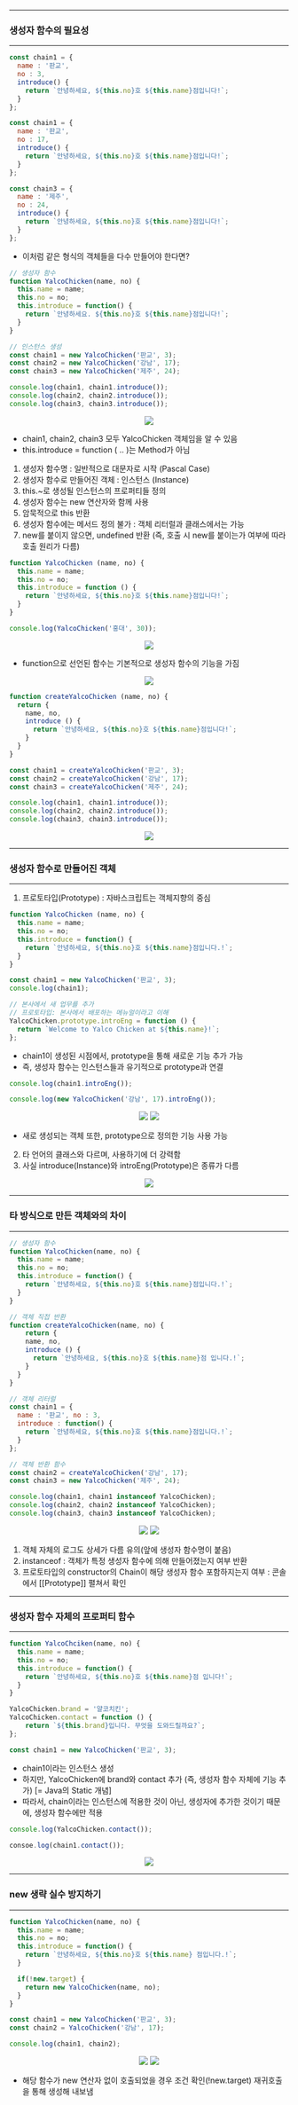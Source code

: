 -----
### 생성자 함수의 필요성
-----
```js
const chain1 = {
  name : '판교',
  no : 3,
  introduce() {
    return `안녕하세요, ${this.no}호 ${this.name}점입니다!`;
  }
};

const chain1 = {
  name : '판교',
  no : 17,
  introduce() {
    return `안녕하세요, ${this.no}호 ${this.name}점입니다!`;
  }
};

const chain3 = {
  name : '제주',
  no : 24,
  introduce() {
    return `안녕하세요, ${this.no}호 ${this.name}점입니다!`;
  }
};
```

- 이처럼 같은 형식의 객체들을 다수 만들어야 한다면?
```js
// 생성자 함수
function YalcoChicken(name, no) {
  this.name = name;
  this.no = no;
  this.introduce = function() {
    return `안녕하세요. ${this.no}호 ${this.name}점입니다!`;
  }
}

// 인스턴스 생성
const chain1 = new YalcoChicken('판교', 3);
const chain2 = new YalcoChicken('강남', 17);
const chain3 = new YalcoChicken('제주', 24);

console.log(chain1, chain1.introduce());
console.log(chain2, chain2.introduce());
console.log(chain3, chain3.introduce());
```
<div align="center">
<img src="https://github.com/sooyounghan/Web/assets/34672301/79de65a7-0722-4346-a914-fdf30d3cd637">
</div>

  - chain1, chain2, chain3 모두 YalcoChicken 객체임을 알 수 있음
  - this.introduce = function ( .. )는 Method가 아님


1. 생성자 함수명 : 일반적으로 대문자로 시작 (Pascal Case)
2. 생성자 함수로 만들어진 객체 : 인스턴스 (Instance)
3. this.~로 생성될 인스턴스의 프로퍼티들 정의
4. 생성자 함수는 new 연산자와 함께 사용
5. 암묵적으로 this 반환
6. 생성자 함수에는 메서드 정의 불가 : 객체 리터럴과 클래스에서는 가능
7. new를 붙이지 않으면, undefined 반환 (즉, 호출 시 new를 붙이는가 여부에 따라 호출 원리가 다름)
```js
function YalcoChicken (name, no) {
  this.name = name;
  this.no = no;
  this.introduce = function () {
    return `안녕하세요, ${this.no}호 ${this.name}점입니다!`;
  }
}

console.log(YalcoChicken('홍대', 30));
```
<div align="center">
<img src="https://github.com/sooyounghan/Web/assets/34672301/cc6c1e16-a547-4483-87fc-69ad71362f29">
</div>

  - function으로 선언된 함수는 기본적으로 생성자 함수의 기능을 가짐
<div align="center">
<img src="https://github.com/sooyounghan/Web/assets/34672301/9ee4dbdb-f245-4907-b1cc-0b7eca3a7c12">
</div>

```js
function createYalcoChicken (name, no) {
  return {
    name, no,
    introduce () {
      return `안녕하세요, ${this.no}호 ${this.name}점입니다!`;
    }
  }
}

const chain1 = createYalcoChicken('판교', 3);
const chain2 = createYalcoChicken('강남', 17);
const chain3 = createYalcoChicken('제주', 24);

console.log(chain1, chain1.introduce());
console.log(chain2, chain2.introduce());
console.log(chain3, chain3.introduce());
```
<div align="center">
<img src="https://github.com/sooyounghan/Web/assets/34672301/8ae7c3fa-be10-4b5d-acbd-461245b6d62e">
</div>

-----
### 생성자 함수로 만들어진 객체
-----
1. 프로토타입(Prototype) : 자바스크립트는 객체지향의 중심
```js
function YalcoChicken (name, no) {
  this.name = name;
  this.no = no;
  this.introduce = function() {
    return `안녕하세요, ${this.no}호 ${this.name}점입니다.!`;
  }
}

const chain1 = new YalcoChicken('판교', 3);
console.log(chain1);
```

```js
// 본사에서 새 업무를 추가
// 프로토타입: 본사에서 배포하는 메뉴얼이라고 이해
YalcoChicken.prototype.introEng = function () {
  return `Welcome to Yalco Chicken at ${this.name}!`;
};
```
  - chain1이 생성된 시점에서, prototype을 통해 새로운 기능 추가 가능
  - 즉, 생성자 함수는 인스턴스들과 유기적으로 prototype과 연결

```js
console.log(chain1.introEng());
```

```js
console.log(new YalcoChicken('강남', 17).introEng());
```
<div align="center">
<img src="https://github.com/sooyounghan/Web/assets/34672301/1ff4e344-f523-4198-97c1-a7220193bba3">
<img src="https://github.com/sooyounghan/Web/assets/34672301/613f0081-ccd0-4aa0-8d61-62810e91f103">
</div>

  - 새로 생성되는 객체 또한, prototype으로 정의한 기능 사용 가능

2. 타 언어의 클래스와 다르며, 사용하기에 더 강력함
3. 사실 introduce(Instance)와 introEng(Prototype)은 종류가 다름
<div align="center">
<img src="https://github.com/sooyounghan/Web/assets/34672301/2ad67c97-eba4-4364-b74f-f38f5c96c457">
</div>

-----
### 타 방식으로 만든 객체와의 차이
-----
```js
// 생성자 함수
function YalcoChicken(name, no) { 
  this.name = name;
  this.no = no;
  this.introduce = function() {
    return `안녕하세요, ${this.no}호 ${this.name}점입니다.!`;
  }
}

// 객체 직접 반환
function createYalcoChicken(name, no) {
    return {
    name, no,
    introduce () {
      return `안녕하세요, ${this.no}호 ${this.name}점 입니다.!`;
    }
  }
}

// 객체 리터럴
const chain1 = {
  name : '판교', no : 3,
  introduce : function() {
    return `안녕하세요, ${this.no}호 ${this.name}점입니다.!`;
  }
};

// 객체 반환 함수
const chain2 = createYalcoChicken('강남', 17);
const chain3 = new YalcoChicken('제주', 24);
```

```js
console.log(chain1, chain1 instanceof YalcoChicken);
console.log(chain2, chain2 instanceof YalcoChicken);
console.log(chain3, chain3 instanceof YalcoChicken);
```
<div align="center">
<img src="https://github.com/sooyounghan/Web/assets/34672301/d09924c7-f8e0-4e19-8d93-29967154abd4">
<img src="https://github.com/sooyounghan/Web/assets/34672301/5a7536a9-5156-40e8-98e4-cbf5c65f096f">
</div>

1. 객체 자체의 로그도 상세가 다름 유의(앞에 생성자 함수명이 붙음)
2. instanceof : 객체가 특정 생성자 함수에 의해 만들어졌는지 여부 반환
3. 프로토타입의 constructor의 Chain이 해당 생성자 함수 포함하지는지 여부 : 콘솔에서 [[Prototype]] 펼쳐서 확인

-----
### 생성자 함수 자체의 프로퍼티 함수
-----
```js
function YalcoChciken(name, no) {
  this.name = name;
  this.no = no;
  this.introduce = function() {
    return `안녕하세요, ${this.no}호 ${this.name}점 입니다!`;
  }
}

YalcoChicken.brand = '얄코치킨';
YalcoChicken.contact = function () {
    return `${this.brand}입니다. 무엇을 도와드릴까요?`;
};

const chain1 = new YalcoChicken('판교', 3);
```
  - chain1이라는 인스턴스 생성
  - 하지만, YalcoChicken에 brand와 contact 추가 (즉, 생성자 함수 자체에 기능 추가) [= Java의 Static 개념]
  - 따라서, chain이라는 인스턴스에 적용한 것이 아닌, 생성자에 추가한 것이기 때문에, 생성자 함수에만 적용
    
```js
console.log(YalcoChicken.contact());

consoe.log(chain1.contact());
```
<div align="center">
<img src="https://github.com/sooyounghan/Web/assets/34672301/35aeab2f-4099-44ed-9d07-b516f42dcef7">
</div>

-----
### new 생략 실수 방지하기
-----
```js
function YalcoChicken(name, no) {
  this.name = name;
  this.no = no;
  this.introduce = function() {
    return `안녕하세요, ${this.no}호 ${this.name} 점입니다.!`;
  }

  if(!new.target) {
    return new YalcoChicken(name, no);
  }
}

const chain1 = new YalcoChicken('판교', 3);
const chain2 = YalcoChicken('강남', 17);

console.log(chain1, chain2);
```
<div align="center">
<img src="https://github.com/sooyounghan/Web/assets/34672301/f9c4826c-7296-4ee1-a833-8eb25856ed40">
<img src="https://github.com/sooyounghan/Web/assets/34672301/06250e95-8ef9-451f-8f64-7f08898b2062">
</div>

  - 해당 함수가 new 연산자 없이 호출되었을 경우 조건 확인(!new.target) 재귀호출을 통해 생성해 내보냄

